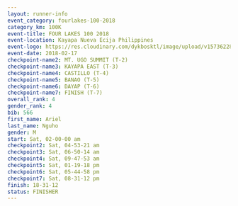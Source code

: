 ```yaml
---
layout: runner-info 
event_category: fourlakes-100-2018 
category_km: 100K 
event-title: FOUR LAKES 100 2018 
event-location: Kayapa Nueva Ecija Philippines 
event-logo: https://res.cloudinary.com/dykbosktl/image/upload/v1573622832/Logo/logo_1_hdutmh.jpg 
event-date: 2018-02-17 
checkpoint-name2: MT. UGO SUMMIT (T-2) 
checkpoint-name3: KAYAPA EAST (T-3) 
checkpoint-name4: CASTILLO (T-4) 
checkpoint-name5: BANAO (T-5) 
checkpoint-name6: DAYAP (T-6) 
checkpoint-name7: FINISH (T-7) 
overall_rank: 4
gender_rank: 4
bib: 566
first_name: Ariel
last_name: Nguho
gender: M
start: Sat, 02-00-00 am
checkpoint2: Sat, 04-53-21 am
checkpoint3: Sat, 06-50-14 am
checkpoint4: Sat, 09-47-53 am
checkpoint5: Sat, 01-19-18 pm
checkpoint6: Sat, 05-44-58 pm
checkpoint7: Sat, 08-31-12 pm
finish: 18-31-12
status: FINISHER
---
```

